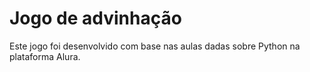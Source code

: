 # Jogo de advinhação

Este jogo foi desenvolvido com base nas aulas dadas sobre Python na plataforma Alura.
